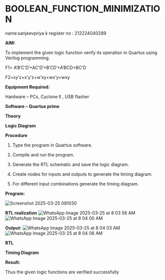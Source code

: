 # BOOLEAN_FUNCTION_MINIMIZATION
name:sanjeevpriya k
register no : 212224040289

**AIM:**

To implement the given logic function verify its operation in Quartus using Verilog programming.

F1= A’B’C’D’+AC’D’+B’CD’+A’BCD+BC’D 

F2=xy’z+x’y’z+w’xy+wx’y+wxy

**Equipment Required:**

Hardware – PCs, Cyclone II , USB flasher

**Software – Quartus prime**

**Theory**

**Logic Diagram**

**Procedure**

1.	Type the program in Quartus software.

2.	Compile and run the program.

3.	Generate the RTL schematic and save the logic diagram.

4.	Create nodes for inputs and outputs to generate the timing diagram.

5.	For different input combinations generate the timing diagram.


**Program:**

![Screenshot 2025-03-25 081030](https://github.com/user-attachments/assets/3e573b90-ad79-41d1-be68-b8cada49031d)



**RTL realization**
![WhatsApp Image 2025-03-25 at 8 03 58 AM](https://github.com/user-attachments/assets/57c40be9-e6ea-4212-86b9-d92b24f473fa)
![WhatsApp Image 2025-03-25 at 8 04 00 AM](https://github.com/user-attachments/assets/8ae1c4cd-c13d-4e90-9fb3-094149dcbb79)


**Output:**
![WhatsApp Image 2025-03-25 at 8 04 03 AM](https://github.com/user-attachments/assets/4702f82e-43ef-4590-83c2-8fba20082dcd)
![WhatsApp Image 2025-03-25 at 8 04 06 AM](https://github.com/user-attachments/assets/9a620db2-761c-4567-b696-c483b3bb2976)


**RTL**

**Timing Diagram**

**Result:**

Thus the given logic functions are verified successfully

